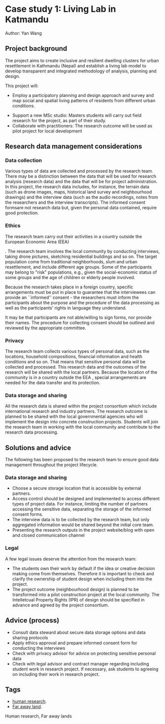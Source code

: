 # Case study 1: Living Lab in Katmandu

Author: Yan Wang 

## Project background

<!---
I think not everyone (e.g. me!) knows what a living lab is, so a brief definition would be helpful here.
I tried googling for one but the first one I saw said that people don't necessarily agree :)
So I think it'd be helpful if Yan could add her definition here.
-->

The project aims to create inclusive and resilient dwelling clusters for urban resettlement in Kathmandu (Nepal) and establish a living lab model to develop transparent and integrated methodology of analysis, planning and design.

<!---
a definition could go here
-->

This project will:
- Employ a participatory planning and design approach and survey and map social and spatial living patterns of residents from different urban conditions. 

<!--- what is meant by "MSc studio" here?-->

- Support a new MSc studio: Masters students will carry out field research for the project, as part of their study. 
- Collaborate with practitioners: The research outcome will be used as pilot project for local development

## Research data management considerations

### Data collection

Various types of data are collected and processed by the research team. There may be a distinction between the data that will be used for research analysis (research data) and the data that will be for project administration. In this project, the research data includes, for instance, the terrain data (such as drone images, maps, historical land survey and neighbourhood drawings) and the interview data (such as the audio recordings, notes from the researchers and the interview transcripts). The informed consent formsare not research data but, given the personal data contained, require good protection. 

 <!--- I think it should be explicitly mentioned that the informed consents are an example of data used for project administration. The distinction between research and administration data is made very clearly at the beginning of the paragraph - are there any other admin datasets that need to be mentioned here?-->

### Ethics 

The research team carry out their activities in a country outside the European Economic Area (EEA)

<!--- Is the fact that the country is outside the EEA relevant for ethics?-->

. The research team involves the local community by conducting interviews, taking drone pictures, sketching residential buildings and so on. The target population come from traditional neighborhoods, slum and urban resettlement, and include different age groups. Some of the participants may belong to "risk" populations, e.g., given the social-economic status of some groups and the age of children or elderly people involved.

Because the research takes place in a foreign country, specific arrangements must be put in place to guarantee that the interviewees can provide an ``informed'' consent - the researchers must inform the participants about the purpose and the procedure of the data processing as well as the participants' rights in language they understand.

<!--- I wasn't sure if what was meant here was just translations or ensuring that the language is simple enough to be comprehensible. I think both would make sense to be mentioned here :) -->

It may be that participants are not able/willing to sign forms, nor provide their names. The procedure for collecting consent should be outlined and reviewed by the appropriate committee. 

### Privacy 

The research team collects various types of personal data, such as the locations, household compositions, financial information and health conditions and so on. That means that sensitive personal data will be collected and processed. This research data and the outcomes of the research will be shared with the local partners. Because the location of the community is in a country outside the EEA , special arrangements are needed for the data transfer and its protection. 

### Data storage and sharing

All the research data is shared within the project consortium which include international research and industry partners. The research outcome is planned to be shared with the local governmental agencies who will implement the design into concrete construction projects. Students will join the research team in working with the local community and contribute to the research data processing. 

## Solutions and advice

The following has been proposed to the research team to ensure good data management throughout the project lifecycle.

### Data storage and sharing

- Choose a secure storage location that is accessible by external partners. 
- Access control should be designed and implemented to access different types of project data. For instance, limiting the number of partners accessing the sensitive data, separating the storage of the informed consent forms. 
- The interview data is to be collected by the research team, but only aggregated information would be shared beyond the initial core team. 
- Presenting the research outputs in the project website/blog with open and closed communication channel

### Legal 

A few legal issues deserve the attention from the research team:
- The students own their work by default if the idea or creative decision making come from themselves. Therefore it is important to check and clarify the ownership of student design when including them into the project. 
- The project outcome (neighbourhood design) is planned to be transformed into a pilot construction project at the local community. The Intelletcual Property Rights (IPR) of design should be specified in advance and agreed by the project consortium. 

## Advice (process)

- Consult data steward about secure data storage options and data sharing protocols
- Apply ethics approval and prepare informed consent form for conducting the interviews
- Check with privacy advisor for advice on protecting sensitive personal data
- Check with legal advisor and contract manager regarding including student work in research project. If necessary, ask students to agreeing on including their work in research project. 

## Tags 

- [human research](https://nzr.github.io/DS-BOK/search.html?q=human+research).
- [Far away land](https://nzr.github.io/DS-BOK/search.html?q=far+away+land).

Human research, Far away lands
